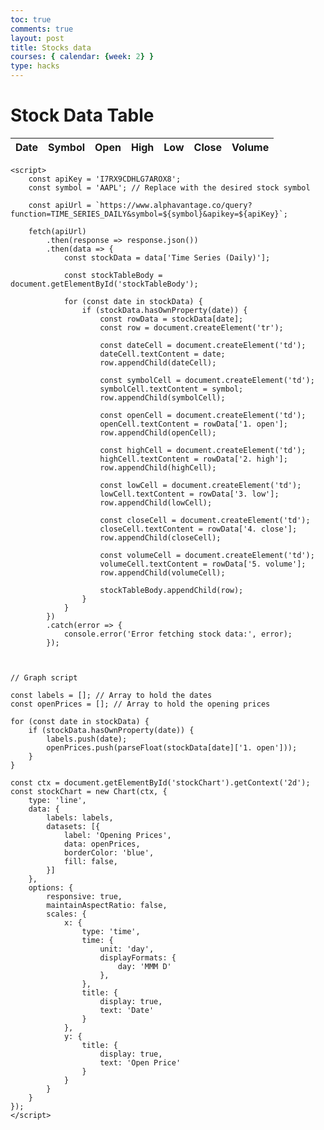 ```yaml
---
toc: true
comments: true
layout: post
title: Stocks data
courses: { calendar: {week: 2} }
type: hacks
---
```



<html>
<head>
    <title>Stock Data Table</title>
    <script src="https://cdn.jsdelivr.net/npm/chart.js"></script>
</head>
<body>
    <h1>Stock Data Table</h1>
    <table id="stockTable">
        <thead>
            <tr>
                <th>Date</th>
                <th>Symbol</th>
                <th>Open</th>
                <th>High</th>
                <th>Low</th>
                <th>Close</th>
                <th>Volume</th>
            </tr>
        </thead>
        <tbody id="stockTableBody">
            <!-- Stock data will be populated here -->
        </tbody>
    </table>
    <canvas id="stockChart" width="400" height="200"></canvas>


    <script>
        const apiKey = 'I7RX9CDHLG7AROX8';
        const symbol = 'AAPL'; // Replace with the desired stock symbol

        const apiUrl = `https://www.alphavantage.co/query?function=TIME_SERIES_DAILY&symbol=${symbol}&apikey=${apiKey}`;

        fetch(apiUrl)
            .then(response => response.json())
            .then(data => {
                const stockData = data['Time Series (Daily)'];

                const stockTableBody = document.getElementById('stockTableBody');

                for (const date in stockData) {
                    if (stockData.hasOwnProperty(date)) {
                        const rowData = stockData[date];
                        const row = document.createElement('tr');

                        const dateCell = document.createElement('td');
                        dateCell.textContent = date;
                        row.appendChild(dateCell);

                        const symbolCell = document.createElement('td');
                        symbolCell.textContent = symbol;
                        row.appendChild(symbolCell);

                        const openCell = document.createElement('td');
                        openCell.textContent = rowData['1. open'];
                        row.appendChild(openCell);

                        const highCell = document.createElement('td');
                        highCell.textContent = rowData['2. high'];
                        row.appendChild(highCell);

                        const lowCell = document.createElement('td');
                        lowCell.textContent = rowData['3. low'];
                        row.appendChild(lowCell);

                        const closeCell = document.createElement('td');
                        closeCell.textContent = rowData['4. close'];
                        row.appendChild(closeCell);

                        const volumeCell = document.createElement('td');
                        volumeCell.textContent = rowData['5. volume'];
                        row.appendChild(volumeCell);

                        stockTableBody.appendChild(row);
                    }
                }
            })
            .catch(error => {
                console.error('Error fetching stock data:', error);
            });

            

    // Graph script

    const labels = []; // Array to hold the dates
    const openPrices = []; // Array to hold the opening prices

    for (const date in stockData) {
        if (stockData.hasOwnProperty(date)) {
            labels.push(date);
            openPrices.push(parseFloat(stockData[date]['1. open']));
        }
    }

    const ctx = document.getElementById('stockChart').getContext('2d');
    const stockChart = new Chart(ctx, {
        type: 'line',
        data: {
            labels: labels,
            datasets: [{
                label: 'Opening Prices',
                data: openPrices,
                borderColor: 'blue',
                fill: false,
            }]
        },
        options: {
            responsive: true,
            maintainAspectRatio: false,
            scales: {
                x: {
                    type: 'time',
                    time: {
                        unit: 'day',
                        displayFormats: {
                            day: 'MMM D'
                        },
                    },
                    title: {
                        display: true,
                        text: 'Date'
                    }
                },
                y: {
                    title: {
                        display: true,
                        text: 'Open Price'
                    }
                }
            }
        }
    });
    </script>
</body>
</html>


